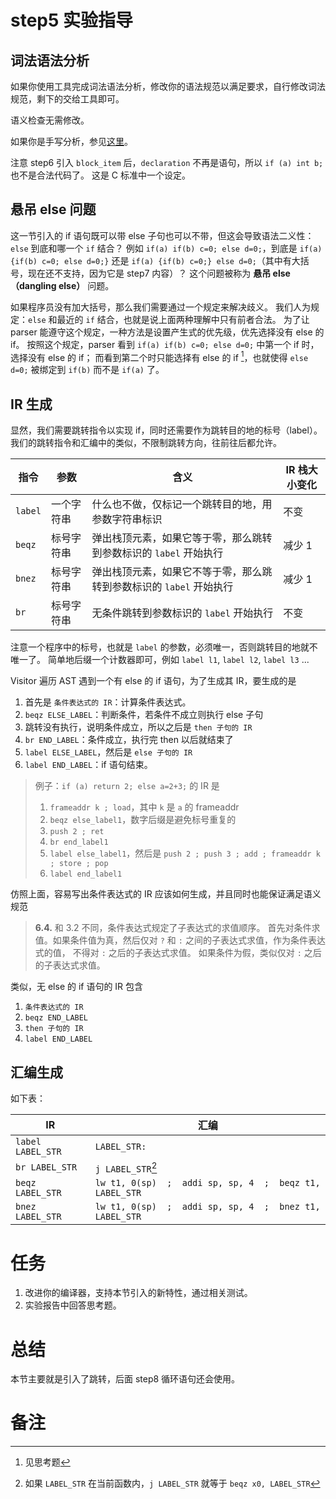 # step5 实验指导

## 词法语法分析
如果你使用工具完成词法语法分析，修改你的语法规范以满足要求，自行修改词法规范，剩下的交给工具即可。

语义检查无需修改。

如果你是手写分析，参见[这里](./manual-parser.md)。

注意 step6 引入 `block_item` 后，`declaration` 不再是语句，所以 `if (a) int b;` 也不是合法代码了。
这是 C 标准中一个设定。

## 悬吊 else 问题
这一节引入的 if 语句既可以带 else 子句也可以不带，但这会导致语法二义性：`else` 到底和哪一个 `if` 结合？
例如 `if(a) if(b) c=0; else d=0;`，到底是 `if(a) {if(b) c=0; else d=0;}` 还是  `if(a) {if(b) c=0;} else d=0;`（其中有大括号，现在还不支持，因为它是 step7 内容）？
这个问题被称为 **悬吊 else（dangling else）** 问题。

如果程序员没有加大括号，那么我们需要通过一个规定来解决歧义。
我们人为规定：`else` 和最近的 `if` 结合，也就是说上面两种理解中只有前者合法。
为了让 parser 能遵守这个规定，一种方法是设置产生式的优先级，优先选择没有 else 的 if。
按照这个规定，parser 看到 `if(a) if(b) c=0; else d=0;` 中第一个 if 时，选择没有 else 的 if；
而看到第二个时只能选择有 else 的 if [^1]，也就使得 `else d=0;` 被绑定到 `if(b)` 而不是 `if(a)` 了。

## IR 生成
显然，我们需要跳转指令以实现 if，同时还需要作为跳转目的地的标号（label）。
我们的跳转指令和汇编中的类似，不限制跳转方向，往前往后都允许。

| 指令 | 参数 | 含义 | IR 栈大小变化 |
| --- | --- | --- | --- |
| `label` | 一个字符串 | 什么也不做，仅标记一个跳转目的地，用参数字符串标识 | 不变 |
| `beqz` | 标号字符串 | 弹出栈顶元素，如果它等于零，那么跳转到参数标识的 `label` 开始执行 | 减少 1 |
| `bnez` | 标号字符串 | 弹出栈顶元素，如果它不等于零，那么跳转到参数标识的 `label` 开始执行 | 减少 1 |
| `br` | 标号字符串 | 无条件跳转到参数标识的 `label` 开始执行 | 不变 |

注意一个程序中的标号，也就是 `label` 的参数，必须唯一，否则跳转目的地就不唯一了。
简单地后缀一个计数器即可，例如 `label l1`, `label l2`, `label l3` ...

Visitor 遍历 AST 遇到一个有 else 的 if 语句，为了生成其 IR，要生成的是
1. 首先是 `条件表达式的 IR`：计算条件表达式。
2. `beqz ELSE_LABEL`：判断条件，若条件不成立则执行 else 子句
3. 跳转没有执行，说明条件成立，所以之后是 `then 子句的 IR`
4. `br END_LABEL`：条件成立，执行完 then 以后就结束了
5. `label ELSE_LABEL`，然后是 `else 子句的 IR`
6. `label END_LABEL`：if 语句结束。

> 例子：`if (a) return 2; else a=2+3;` 的 IR 是
> 1. `frameaddr k ; load`，其中 `k` 是 `a` 的 frameaddr
> 2. `beqz else_label1`，数字后缀是避免标号重复的
> 3. `push 2 ; ret`
> 4. `br end_label1`
> 5. `label else_label1`，然后是 `push 2 ; push 3 ; add ; frameaddr k ; store ; pop`
> 6. `label end_label1`

仿照上面，容易写出条件表达式的 IR 应该如何生成，并且同时也能保证满足语义规范
> **6.4.** 和 3.2 不同，条件表达式规定了子表达式的求值顺序。
>     首先对条件求值。如果条件值为真，然后仅对 `?` 和 `:` 之间的子表达式求值，作为条件表达式的值，
>     不得对 `:` 之后的子表达式求值。
>     如果条件为假，类似仅对 `:` 之后的子表达式求值。

类似，无 else 的 if 语句的 IR 包含
1. `条件表达式的 IR`
2. `beqz END_LABEL`
3. `then 子句的 IR`
4. `label END_LABEL`

## 汇编生成
如下表：

| IR       | 汇编                                                |
| ---      | ---                                                 |
| `label LABEL_STR` | `LABEL_STR:` |
| `br LABEL_STR` | `j LABEL_STR`[^2] |
| `beqz LABEL_STR` | `lw t1, 0(sp)  ;  addi sp, sp, 4  ;  beqz t1, LABEL_STR` |
| `bnez LABEL_STR` | `lw t1, 0(sp)  ;  addi sp, sp, 4  ;  bnez t1, LABEL_STR` |

# 任务
1. 改进你的编译器，支持本节引入的新特性，通过相关测试。
2. 实验报告中回答思考题。

# 总结
本节主要就是引入了跳转，后面 step8 循环语句还会使用。

# 备注
[^1]: 见思考题
[^2]: 如果 `LABEL_STR` 在当前函数内，`j LABEL_STR` 就等于 `beqz x0, LABEL_STR`
